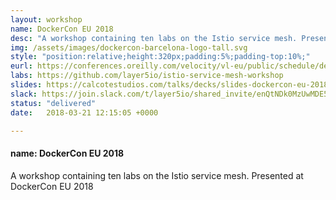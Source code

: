 ```yaml
---
layout: workshop
name: DockerCon EU 2018 
desc: "A workshop containing ten labs on the Istio service mesh. Presented at DockerCon EU 2018. <p><i>Resources posted below.</i></p>"
img: /assets/images/dockercon-barcelona-logo-tall.svg
style: "position:relative;height:320px;padding:5%;padding-top:10%;"
eurl: https://conferences.oreilly.com/velocity/vl-eu/public/schedule/detail/70506
labs: https://github.com/layer5io/istio-service-mesh-workshop
slides: https://calcotestudios.com/talks/decks/slides-dockercon-eu-2018-using-istio-workshop.html
slack: https://join.slack.com/t/layer5io/shared_invite/enQtNDk0MzUwMDE5MDkzLTA5ODUzNjNjOTBjMGIxM2JjOGNiM2E2YTM0OTU3NzBiOTA3NjFlMWUwOTU0MjgzMzVhMDNlZDcxYjcxYmJkYjc
status: "delivered"
date:   2018-03-21 12:15:05 +0000

---  
```


<h4>name: DockerCon EU 2018 </h4>
A workshop containing ten labs on the Istio service mesh. Presented at DockerCon EU 2018